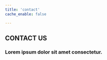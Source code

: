 ```yaml
---
title: 'contact'
cache_enable: false

---
```


## CONTACT US
### Lorem ipsum dolor sit amet consectetur.
